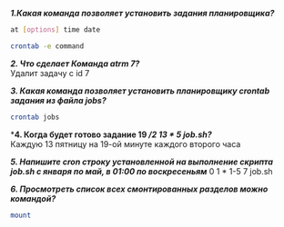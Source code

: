***1.Какая команда позволяет установить задания планировщика?***
 ```bash
 at [options] time date
 ```
 ```bash
 crontab -e command
 ```
 
 ***2. Что сделает Команда atrm 7?***  
 Удалит задачу с id 7

***3. Какая команда позволяет установить планировщику crontab задания из файла jobs?***
```bash
crontab jobs
```

***4. Когда будет готово задание 19 */2 13 * 5 job.sh?***  
Каждую 13 пятницу на 19-ой минуте каждого второго часа

***5. Напишите cron строку установленной на выполнение скрипта job.sh с января по май, в 01:00 по воскресеньям***
0 1 * 1-5 7 job.sh

***6. Просмотреть список всех смонтированных разделов можно командой?***
```bash
mount
```
